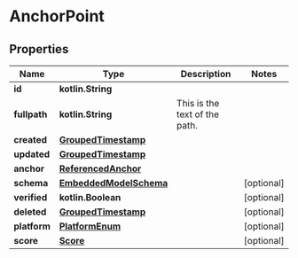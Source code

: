 
# AnchorPoint

## Properties
Name | Type | Description | Notes
------------ | ------------- | ------------- | -------------
**id** | **kotlin.String** |  | 
**fullpath** | **kotlin.String** | This is the text of the path. | 
**created** | [**GroupedTimestamp**](GroupedTimestamp) |  | 
**updated** | [**GroupedTimestamp**](GroupedTimestamp) |  | 
**anchor** | [**ReferencedAnchor**](ReferencedAnchor) |  | 
**schema** | [**EmbeddedModelSchema**](EmbeddedModelSchema) |  |  [optional]
**verified** | **kotlin.Boolean** |  |  [optional]
**deleted** | [**GroupedTimestamp**](GroupedTimestamp) |  |  [optional]
**platform** | [**PlatformEnum**](PlatformEnum) |  |  [optional]
**score** | [**Score**](Score) |  |  [optional]



